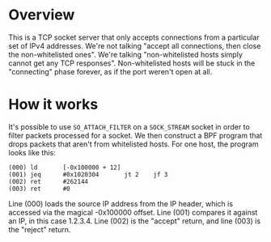 # Overview

This is a TCP socket server that only accepts connections from a particular set of IPv4 addresses. We're not talking "accept all connections, then close the non-whitelisted ones". We're talking "non-whitelisted hosts simply cannot get any TCP responses". Non-whitelisted hosts will be stuck in the "connecting" phase forever, as if the port weren't open at all.

# How it works

It's possible to use `SO_ATTACH_FILTER` on a `SOCK_STREAM` socket in order to filter packets processed for a socket. We then construct a BPF program that drops packets that aren't from whitelisted hosts. For one host, the program looks like this:

```
(000) ld       [-0x100000 + 12]
(001) jeq      #0x1020304       jt 2	jf 3
(002) ret      #262144
(003) ret      #0
```

Line (000) loads the source IP address from the IP header, which is accessed via the magical -0x100000 offset. Line (001) compares it against an IP, in this case 1.2.3.4. Line (002) is the "accept" return, and line (003) is the "reject" return.